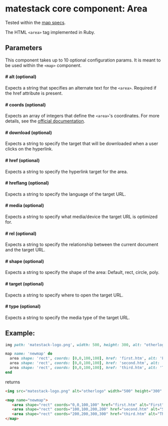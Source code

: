 # matestack core component: Area

Tested within the [map specs](/spec/usage/components/map_spec.rb).

The HTML `<area>` tag implemented in Ruby.

## Parameters
This component takes up to 10 optional configuration params. It is meant to be used within the `<map>` component.

#### # alt (optional)
Expects a string that specifies an alternate text for the `<area>`. Required if the href attribute is present.

#### # coords (optional)
Expects an array of integers that define the `<area>`'s coordinates. For more details, see the [official documentation](https://www.w3schools.com/tags/att_area_coords.asp).

#### # download (optional)
Expects a string to specify the target that will be downloaded when a user clicks on the hyperlink.

#### # href (optional)
Expects a string to specify the hyperlink target for the area.

#### # hreflang (optional)
Expects a string to specify the language of the target URL.

#### # media (optional)
Expects a string to specify what media/device the target URL is optimized for.

#### # rel (optional)
Expects a string to specify the relationship between the current document and the target URL.

#### # shape (optional)
Expects a string to specify the shape of the area: Default, rect, circle, poly.

#### # target (optional)
Expects a string to specify where to open the target URL.

#### # type (optional)
Expects a string to specify the media type of the target URL.

## Example:

```ruby
img path: 'matestack-logo.png', width: 500, height: 300, alt: "otherlogo",  usemap: "#newmap"

map name: 'newmap' do
  area shape: 'rect', coords: [0,0,100,100], href: 'first.htm', alt: 'First'
  area shape: 'rect', coords: [0,0,100,100], href: 'second.htm', alt: 'Second'
  area shape: 'rect', coords: [0,0,100,100], href: 'third.htm', alt: 'Third'
end
```

returns

```html
<img src="matestack-logo.png" alt="otherlogo" width="500" height="300" usemap="#newmap">

<map name="newmap">
   <area shape="rect" coords="0,0,100,100" href="first.htm" alt="First">
   <area shape="rect" coords="100,100,200,200" href="second.htm" alt="Second">
   <area shape="rect" coords="200,200,300,300" href="third.htm" alt="Third">
</map>
```
